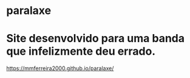 # paralaxe
# Site desenvolvido para uma banda que infelizmente deu errado.

https://mmferreira2000.github.io/paralaxe/
